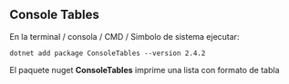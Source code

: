 ## Console Tables

En la terminal / consola / CMD / Simbolo de sistema ejecutar:

```
dotnet add package ConsoleTables --version 2.4.2
```

El paquete nuget **ConsoleTables** imprime una lista con formato de tabla